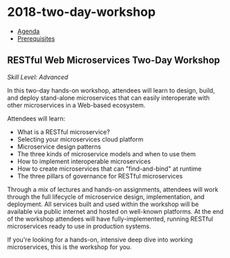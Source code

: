 # 2018-two-day-workshop

 * [Agenda](agenda.md)
 * [Prerequisites](prerequisites.md)

## RESTful Web Microservices Two-Day Workshop

*Skill Level: Advanced*

In this two-day hands-on workshop, attendees will learn to design, build, and deploy stand-alone microservices that can easily interoperate with other microservices in a Web-based ecosystem. 

Attendees will learn:
 * What is a RESTful microservice?
 * Selecting your microservices cloud platform
 * Microservice design patterns 
 * The three kinds of microservice models and when to use them
 * How to implement interoperable microservices
 * How to create microservices that can "find-and-bind" at runtime
 * The three pillars of governance for RESTful microservices

Through a mix of lectures and hands-on assignments, attendees will work through the full lifecycle of microservice design, implementation, and deployment. All services built and used within the workshop will be available via public internet and hosted on well-known platforms. At the end of the workshop attendees will have fully-implemented, running RESTful microservices ready to use in production systems.

If you're looking for a hands-on, intensive deep dive into working microservices, this is the workshop for you.


